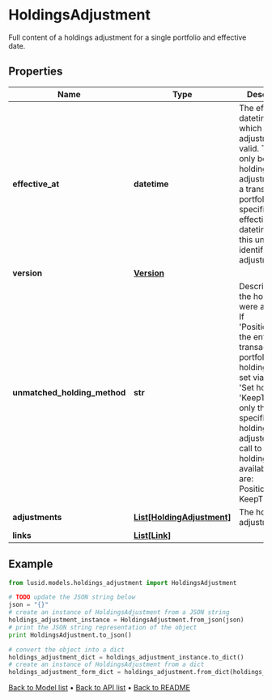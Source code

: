 # HoldingsAdjustment

Full content of a holdings adjustment for a single portfolio and effective date.

## Properties
Name | Type | Description | Notes
------------ | ------------- | ------------- | -------------
**effective_at** | **datetime** | The effective datetime from which the adjustment is valid. There can only be one holdings adjustment for a transaction portfolio at a specific effective datetime, so this uniquely identifies the adjustment. | 
**version** | [**Version**](Version.md) |  | 
**unmatched_holding_method** | **str** | Describes how the holdings were adjusted. If &#39;PositionToZero&#39; the entire transaction portfolio&#39;s holdings were set via a call to &#39;Set holdings&#39;. If &#39;KeepTheSame&#39; only the specified holdings were adjusted via a call to &#39;Adjust holdings&#39;. The available values are: PositionToZero, KeepTheSame | 
**adjustments** | [**List[HoldingAdjustment]**](HoldingAdjustment.md) | The holding adjustments. | 
**links** | [**List[Link]**](Link.md) |  | [optional] 

## Example

```python
from lusid.models.holdings_adjustment import HoldingsAdjustment

# TODO update the JSON string below
json = "{}"
# create an instance of HoldingsAdjustment from a JSON string
holdings_adjustment_instance = HoldingsAdjustment.from_json(json)
# print the JSON string representation of the object
print HoldingsAdjustment.to_json()

# convert the object into a dict
holdings_adjustment_dict = holdings_adjustment_instance.to_dict()
# create an instance of HoldingsAdjustment from a dict
holdings_adjustment_form_dict = holdings_adjustment.from_dict(holdings_adjustment_dict)
```
[Back to Model list](../README.md#documentation-for-models) &#8226; [Back to API list](../README.md#documentation-for-api-endpoints) &#8226; [Back to README](../README.md)


